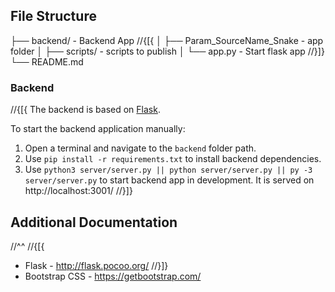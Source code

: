 ﻿## File Structure

├── backend/ - Backend App
//{[{
│ ├── Param_SourceName_Snake - app folder
│ ├── scripts/ - scripts to publish
│ └── app.py - Start flask app
//}]}
└── README.md

### Backend

//{[{
The backend is based on [Flask](https://github.com/pallets/flask).

To start the backend application manually:
  1. Open a terminal and navigate to the `backend` folder path.
  2. Use `pip install -r requirements.txt` to install backend dependencies.
  3. Use `python3 server/server.py || python server/server.py || py -3 server/server.py` to start backend app in development. It is served on http://localhost:3001/
//}]}

## Additional Documentation
//^^
//{[{
- Flask - http://flask.pocoo.org/
//}]}
- Bootstrap CSS - https://getbootstrap.com/